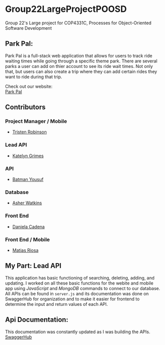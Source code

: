 # Group22LargeProjectPOOSD
Group 22's Large project for COP4331C, Processes for Object-Oriented Software Development

## Park Pal:
Park Pal is a full-stack web application that allows for users to track ride waiting times while going through a specific theme park. There are several parks a user can add on thier account to see its ride wait times. Not only that, but users can also create a trip where they can add certain rides they want to ride during that trip.  

Check out our website:<br>
[Park Pal](https://group-22-0b4387ea5ed6.herokuapp.com/)

## Contributors
### Project Manager / Mobile
- [Tristen Robinson](https://github.com/tristen-robinson-ucf)
### Lead API
- [Katelyn Grimes](https://github.com/kegrimes)
### API
- [Batman Yousuf](https://github.com/shinobi-404)
### Database
- [Asher Watkins](https://github.com/asher12353)
### Front End
- [Daniela Cadena](https://github.com/danicadena)
### Front End / Mobile
- [Matias Riosa](https://github.com/m-riosa)

## My Part: Lead API
This application has basic functioning of searching, deleting, adding, and updating. I worked on all these basic functions for the webite and mobile app using _JavaScript_ and _MongoDB_ commands to connect to our database. All APIs can be found in `server.js` and its documentation was done on SwaggerHub for organization and to make it easier for frontend to determine the input and return values of each API.

## Api Documentation:
This documentation was constantly updated as I was building the APIs.  
[SwaggerHub](https://app.swaggerhub.com/apis/KEGRIMES02/LargeProject/1.0.0#/)
